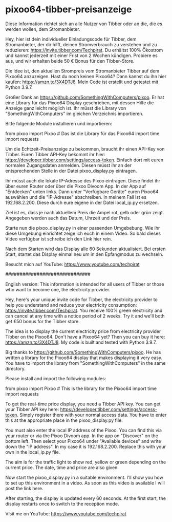 # pixoo64-tibber-preisanzeige
Diese Information richtet sich an alle Nutzer von Tibber oder an die, die es werden wollen, dem Stromanbieter.

Hey, hier ist dein individueller Einladungscode für Tibber, dem Stromanbieter, der dir hilft, deinen Stromverbrauch zu verstehen und zu reduzieren: https://invite.tibber.com/Techpirat. Du erhältst 100% Ökostrom und kannst jederzeit mit einer Frist von 2 Wochen kündigen. Probiere es aus, und wir erhalten beide 50 € Bonus für den Tibber-Store.

Die Idee ist, den aktuellen Strompreis vom Stromanbieter Tibber auf dem Pixoo64 anzuzeigen. Hast du noch keinen Pixoo64? Dann kannst du ihn hier kaufen: https://amzn.to/3X4DTJ8. Mein Code ist erstellt und getestet mit Python 3.9.7.

Großer Dank an https://github.com/SomethingWithComputers/pixoo. Er hat eine Library für das Pixoo64 Display geschrieben, mit dessen Hilfe die Anzeige ganz leicht möglich ist. Ihr müsst die Library von "SomethingWithComputers" im gleichen Verzeichnis importieren.

Bitte folgende Module installieren und importieren:

from pixoo import Pixoo # Das ist die Library für das Pixoo64
import time
import requests

Um die Echtzeit-Preisanzeige zu bekommen, braucht ihr einen API-Key von Tibber. Euren Tibber API-Key bekommt ihr hier: https://developer.tibber.com/settings/access-token. Einfach dort mit euren normalen Zugangsdaten anmelden. Diesen müsst ihr an der entsprechenden Stelle in der Datei pixoo_display.py eintragen.

Ihr müsst auch die lokale IP-Adresse des Pixoo eintragen. Diese findet ihr über euren Router oder über die Pixoo Divoom App. In der App auf "Entdecken" unten links. Dann unter "Verfügbare Geräte" euren Pixoo64 auswählen und die "IP-Adresse" abschreiben. In meinem Fall ist es 192.168.2.200. Diese durch eure eigene in der Datei local_ip.py ersetzen.

Ziel ist es, dass je nach aktuellem Preis die Ampel rot, gelb oder grün zeigt. Angegeben werden auch das Datum, Uhrzeit und der Preis.

Starte nun die pixoo_display.py in einer passenden Umgebebung. 
Wie ihr diese Umgebung einrichtet zeige ich euch in einem Video. 
So bald dieses Video verfügbar ist schreibe ich den Link hier rein.

Nach dem Starten wird das Display alle 60 Sekunden aktualisiert. Bei ersten Start, startet das Display einmal neu um in den Epfangmodus zu wechseln. 

Besucht mich auf YouTube: https://www.youtube.com/techpirat


##############################  

English version:
This information is intended for all users of Tibber or those who want to become one, the electricity provider.

Hey, here's your unique invite code for Tibber, the electricity provider to help you understand and reduce your electricity consumption: https://invite.tibber.com/Techpirat. You receive 100% green electricity and can cancel at any time with a notice period of 2 weeks. Try it and we'll both get €50 bonus for the Tibber store.

The idea is to display the current electricity price from electricity provider Tibber on the Pixoo64. Don't have a Pixoo64 yet? Then you can buy it here: https://amzn.to/3X4DTJ8. My code is built and tested with Python 3.9.7.

Big thanks to https://github.com/SomethingWithComputers/pixoo. He has written a library for the Pixoo64 display that makes displaying it very easy. You have to import the library from "SomethingWithComputers" in the same directory.

Please install and import the following modules:

from pixoo import Pixoo # This is the library for the Pixoo64
import time
import requests

To get the real-time price display, you need a Tibber API key. You can get your Tibber API key here: https://developer.tibber.com/settings/access-token. Simply register there with your normal access data. You have to enter this at the appropriate place in the pixoo_display.py file.

You must also enter the local IP address of the Pixoo. You can find this via your router or via the Pixoo Divoom app. In the app on "Discover" on the bottom left. Then select your Pixoo64 under "Available devices" and write down the "IP address". In my case it is 192.168.2.200. Replace this with your own in the local_ip.py file.

The aim is for the traffic light to show red, yellow or green depending on the current price. The date, time and price are also given.

Now start the pixoo_display.py in a suitable environment.
I'll show you how to set up this environment in a video.
As soon as this video is available I will post the link here.

After starting, the display is updated every 60 seconds. At the first start, the display restarts once to switch to the reception mode.

Visit me on YouTube: https://www.youtube.com/techpirat